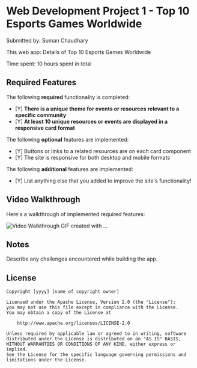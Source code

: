 # Web Development Project 1 - Top 10 Esports Games Worldwide

Submitted by: Suman Chaudhary

This web app: Details of Top 10 Esports Games Worldwide


Time spent: 10 hours spent in total

## Required Features

The following **required** functionality is completed:

- [Y] **There is a unique theme for events or resources relevant to a specific community**
- [Y] **At least 10 unique resources or events are displayed in a responsive card format**

The following **optional** features are implemented:

- [Y] Buttons or links to a related resources are on each card component
- [Y] The site is responsive for both desktop and mobile formats

The following **additional** features are implemented:

* [Y] List anything else that you added to improve the site's functionality!

## Video Walkthrough

Here's a walkthrough of implemented required features:

<img src='[https://imgur.com/FUej6rY](https://imgur.com/5HZneAm).gif' title='Video Walkthrough' width='' alt='Video Walkthrough' />
<!-- Replace this with whatever GIF tool you used! -->
GIF created with ...  
<!-- Recommended tools:
[Kap](https://getkap.co/) for macOS
[ScreenToGif](https://www.screentogif.com/) for Windows
[peek](https://github.com/phw/peek) for Linux. -->

## Notes

Describe any challenges encountered while building the app.

## License

    Copyright [yyyy] [name of copyright owner]

    Licensed under the Apache License, Version 2.0 (the "License");
    you may not use this file except in compliance with the License.
    You may obtain a copy of the License at

        http://www.apache.org/licenses/LICENSE-2.0

    Unless required by applicable law or agreed to in writing, software
    distributed under the License is distributed on an "AS IS" BASIS,
    WITHOUT WARRANTIES OR CONDITIONS OF ANY KIND, either express or implied.
    See the License for the specific language governing permissions and
    limitations under the License.
